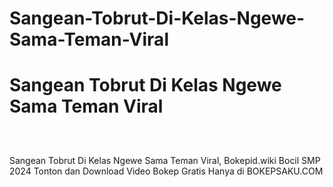 # Sangean-Tobrut-Di-Kelas-Ngewe-Sama-Teman-Viral

# Sangean Tobrut Di Kelas Ngewe Sama Teman Viral
<div class="separator" style="clear: both;"><a href="https://alihkansaku.blogspot.com/2024/11/anak-smp-ngewe-pake-seragam-mulus.html" style="display: block; padding: 1em 0; text-align: center; "><img alt="" border="0" data-original-height="464" data-original-width="819" src="https://blogger.googleusercontent.com/img/b/R29vZ2xl/AVvXsEjZmapKPFiqLckhVTsNP3GXYWRVYjl6z3JFnWJ-mDFdaYcRo2hNR5R8I8aEZLSN4-sKfBYfuAxFEOarWLf9o8jjSNBo0kqzFtZ_4fLYM3cIpoQ93ZjVC2RRGMCon6mjsh3zrYRfG_sPQcz7fOcg2Q5TON_q0ZQmxiXDhvBkTr_bB0ddb_3Ihd6ToFDXgCzq/s320/Screenshot%20%28349%29.png"/></a></div>

Sangean Tobrut Di Kelas Ngewe Sama Teman Viral, Bokepid.wiki Bocil SMP 2024 Tonton dan Download Video Bokep Gratis Hanya di BOKEPSAKU.COM
